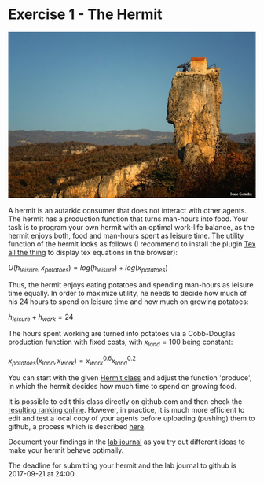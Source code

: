 # Exercise 1 - The Hermit

![hermit](images/hermit.jpg "A hermit's house")

A hermit is an autarkic consumer that does not interact with other agents. The hermit has a production function that turns man-hours into food. Your task is to program your own hermit with an optimal work-life balance, as the hermit enjoys both, food and man-hours spent as leisure time. The utility function of the hermit looks as follows (I recommend to install the plugin [Tex all the thing](https://chrome.google.com/webstore/detail/tex-all-the-things/cbimabofgmfdkicghcadidpemeenbffn) to display tex equations in the browser):

$U(h_{leisure}, x_{potatoes}) = log(h_{leisure}) + log(x_{potatoes})$

Thus, the hermit enjoys eating potatoes and spending man-hours as leisure time equally. In order to maximize utility, he needs to decide how much of his 24 hours to spend on leisure time and how much on growing potatoes:

$h_{leisure} + h_{work} = 24$

The hours spent working are turned into potatoes via a Cobb-Douglas production function with fixed costs, with $x_{land}=100$ being constant:

$x_{potatoes}(x_{land}, x_{work}) = x_{work}^{0.6} x_{land}^{0.2}$

You can start with the given [Hermit class](../src/com/agentecon/exercise1/Hermit.java) and adjust the function 'produce', in which the hermit decides how much time to spend on growing food.

It is possible to edit this class directly on github.com and then check the [resulting ranking online](http://meissereconomics.com/vis/simulation?sim=ex1-hermit). However, in practice, it is much more efficient to edit and test a local copy of your agents before uploading (pushing) them to github, a process which is described [here](http://meissereconomics.com/course/setup).

Document your findings in the [lab journal](exercise01-journal.md) as you try out different ideas to make your hermit behave optimally.

The deadline for submitting your hermit and the lab journal to github is 2017-09-21 at 24:00.
